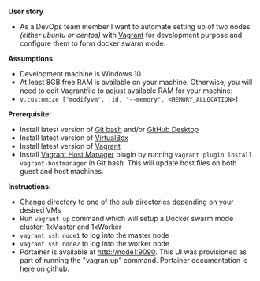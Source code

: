 **User story**
- As a DevOps team member I want to automate setting up of two nodes _(either ubuntu or centos)_ with [Vagrant](https://www.vagrantup.com/) for development purpose and configure them to form docker swarm mode.

**Assumptions**
- Development machine is Windows 10
-	At least 8GB free RAM is available on your machine. Otherwise, you will need to edit Vagrantfile to adjust available RAM for your machine:
  -	`v.customize ["modifyvm", :id, "--memory", <MEMORY_ALLOCATION>]`

**Prerequisite:**
-	Install latest version of  [Git bash](https://git-scm.com/downloads) and/or [GitHub Desktop](https://help.github.com/desktop/guides/getting-started/)
-	Install latest version of [VirtualBox](https://www.virtualbox.org/wiki/Downloads)
-	Install latest version of  [Vagrant](https://www.vagrantup.com/intro/getting-started/install.html)
-	Install [Vagrant Host Manager](https://github.com/devopsgroup-io/vagrant-hostmanager) plugin by running ```vagrant plugin install vagrant-hostmanager``` in Git bash. This will update host files on both guest and host machines.

**Instructions:**
- Change directory to one of the sub directories depending on your desired VMs
-	Run ```vagrant up``` command which will setup a Docker swarm mode cluster; 1xMaster and 1xWorker
  - ```vagrant ssh node1``` to log into the master node
  - ```vagrant ssh node2``` to log into the worker node
- Portainer is available at [http://node1:9090](http://node1:9090). This UI was provisioned as part of running the "vagran up" command. Portainer documentation is [here](https://hub.docker.com/r/portainer/portainer/) on github.
